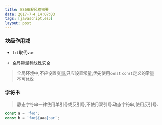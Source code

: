 ```yaml
---
title: ES6编程风格摘要
date: 2017-7-4 14:07:03
tags: [javascript,es6]
layout: post
---
```


### 块级作用域

* `let`取代`var`
 
* 全局常量和线性安全

> 全局环境中,不应设置变量,只应设置常量,优先使用`const`
> `const`定义的常量不可修改

### 字符串

> 静态字符串一律使用单引号或反引号,不使用双引号.动态字符串,使用反引号.

```js
const a = 'foo';
const b = `foo${aaa}bar`;
```

